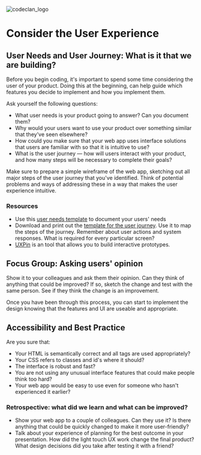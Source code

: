 ![codeclan_logo](https://user-images.githubusercontent.com/11422619/54070681-ca4c5200-425a-11e9-8cf8-cd6a191bc3cd.png)

# Consider the User Experience

## User Needs and User Journey: What is it that we are building?

Before you begin coding, it's important to spend some time considering the user of your product. Doing this at the beginning, can help guide which features you decide to implement and how you implement them.

Ask yourself the following questions:

- What user needs is your product going to answer? Can you document them?
- Why would your users want to use your product over something similar that they've seen elsewhere?
- How could you make sure that your web app uses interface solutions that users are familiar with so that it is intuitive to use?
- What is the user journey — how will users interact with your product, and how many steps will be necessary to complete their goals?

Make sure to prepare a simple wireframe of the web app, sketching out all major steps of the user journey that you've identified. Think of potential problems and ways of addressing these in a way that makes the user experience intuitive.

### Resources

- Use this [user needs template](https://goo.gl/zHbfud) to document your users' needs
- Download and print out the [template for the user journey](https://goo.gl/zXkgtZ). Use it to map the steps of the journey. Remember about user actions and system responses. What is required for every particular screen?
- [UXPin](https://www.uxpin.com/) is an tool that allows you to build interactive prototypes.

## Focus Group: Asking users' opinion

Show it to your colleagues and ask them their opinion. Can they think of anything that could be improved? If so, sketch the change and test with the same person. See if they think the change is an improvement.

Once you have been through this process, you can start to implement the design knowing that the features and UI are useable and appropriate.

## Accessibility and Best Practice

Are you sure that:

- Your HTML is semantically correct and all tags are used appropriately?
- Your CSS refers to classes and id's where it should?
- The interface is robust and fast?
- You are not using any unusual interface features that could make people think too hard?
- Your web app would be easy to use even for someone who hasn't experienced it earlier?

### Retrospective: what did we learn and what can be improved?

- Show your web app to a couple of colleagues. Can they use it? Is there anything that could be quickly changed to make it more user-friendly?
- Talk about your experience of planning for the best outcome in your presentation. How did the light touch UX work change the final product? What design decisions did you take after testing it with a friend?
